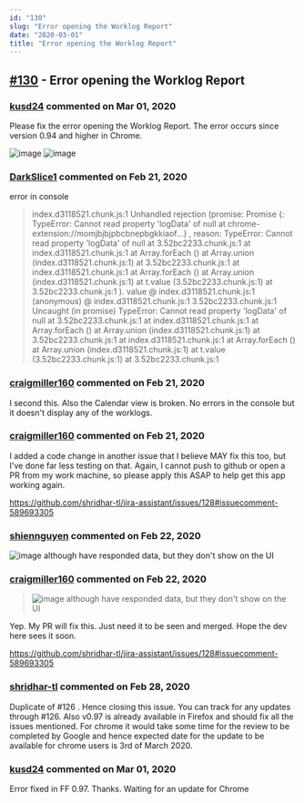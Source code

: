 ```yaml
---
id: "130"
slug: "Error opening the Worklog Report"
date: "2020-03-01"
title: "Error opening the Worklog Report"
---
```



## [#130](https://github.com/shridhar-tl/jira-assistant/issues/130) - Error opening the Worklog Report

### [kusd24](https://github.com/kusd24) commented on Mar 01, 2020

Please fix the error opening the Worklog Report. The error occurs since version 0.94 and higher in Chrome. 

![image](https://user-images.githubusercontent.com/61314664/75035351-d9ff8d80-54e1-11ea-908f-6fc0b1d60c24.png)
![image](https://user-images.githubusercontent.com/61314664/75035572-5a25f300-54e2-11ea-9d61-46293488e5cc.png)


### [DarkSlice1](https://github.com/DarkSlice1) commented on Feb 21, 2020

error in console 

> index.d3118521.chunk.js:1 Unhandled rejection (promise:  Promise {<rejected>: TypeError: Cannot read property 'logData' of null
>     at chrome-extension://momjbjbjpbcbnepbgkkiaof…} , reason:  TypeError: Cannot read property 'logData' of null
>     at 3.52bc2233.chunk.js:1
>     at index.d3118521.chunk.js:1
>     at Array.forEach (<anonymous>)
>     at Array.union (index.d3118521.chunk.js:1)
>     at 3.52bc2233.chunk.js:1
>     at index.d3118521.chunk.js:1
>     at Array.forEach (<anonymous>)
>     at Array.union (index.d3118521.chunk.js:1)
>     at t.value (3.52bc2233.chunk.js:1)
>     at 3.52bc2233.chunk.js:1 ).
> value @ index.d3118521.chunk.js:1
> (anonymous) @ index.d3118521.chunk.js:1
> 3.52bc2233.chunk.js:1 Uncaught (in promise) TypeError: Cannot read property 'logData' of null
>     at 3.52bc2233.chunk.js:1
>     at index.d3118521.chunk.js:1
>     at Array.forEach (<anonymous>)
>     at Array.union (index.d3118521.chunk.js:1)
>     at 3.52bc2233.chunk.js:1
>     at index.d3118521.chunk.js:1
>     at Array.forEach (<anonymous>)
>     at Array.union (index.d3118521.chunk.js:1)
>     at t.value (3.52bc2233.chunk.js:1)
>     at 3.52bc2233.chunk.js:1

### [craigmiller160](https://github.com/craigmiller160) commented on Feb 21, 2020

I second this. Also the Calendar view is broken. No errors in the console but it doesn't display any of the worklogs.

### [craigmiller160](https://github.com/craigmiller160) commented on Feb 21, 2020

I added a code change in another issue that I believe MAY fix this too, but I've done far less testing on that. Again, I cannot push to github or open a PR from my work machine, so please apply this ASAP to help get this app working again.

https://github.com/shridhar-tl/jira-assistant/issues/128#issuecomment-589693305

### [shiennguyen](https://github.com/shiennguyen) commented on Feb 22, 2020

![image](https://user-images.githubusercontent.com/10023168/75091069-037cef80-559c-11ea-956f-0e831799adbc.png)
although have responded data, but they don't show on the UI

### [craigmiller160](https://github.com/craigmiller160) commented on Feb 22, 2020

> ![image](https://user-images.githubusercontent.com/10023168/75091069-037cef80-559c-11ea-956f-0e831799adbc.png)
> although have responded data, but they don't show on the UI

Yep. My PR will fix this. Just need it to be seen and merged. Hope the dev here sees it soon.

https://github.com/shridhar-tl/jira-assistant/issues/128#issuecomment-589693305

### [shridhar-tl](https://github.com/shridhar-tl) commented on Feb 28, 2020

Duplicate of #126 . Hence closing this issue. You can track for any updates through #126. Also v0.97 is already available in Firefox and should fix all the issues mentioned. For chrome it would take some time for the review to be completed by Google and hence expected date for the update to be available for chrome users is 3rd of March 2020.

### [kusd24](https://github.com/kusd24) commented on Mar 01, 2020

Error fixed in FF 0.97. Thanks.
Waiting for an update for Chrome
